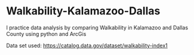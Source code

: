 # Walkability-Kalamazoo-Dallas

I practice data analysis by comparing Walkability in Kalamazoo and Dallas County using python and ArcGis

Data set used: https://catalog.data.gov/dataset/walkability-index1
